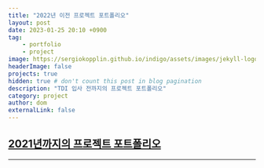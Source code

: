 ```yaml
---
title: "2022년 이전 프로젝트 포트폴리오"
layout: post
date: 2023-01-25 20:10 +0900
tag: 
    - portfolio
    - project
image: https://sergiokopplin.github.io/indigo/assets/images/jekyll-logo-light-solid.png
headerImage: false
projects: true
hidden: true # don't count this post in blog pagination
description: "TDI 입사 전까지의 프로젝트 포트폴리오"
category: project
author: dom
externalLink: false
---
```


## [2021년까지의 프로젝트 포트폴리오](https://docs.google.com/presentation/d/1l0sotpHzyao1DMdk_ifpcKIzPPZfPlGw/edit?usp=sharing&ouid=102833125373171332083&rtpof=true&sd=true)

---
